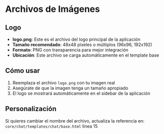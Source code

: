 # Archivos de Imágenes

## Logo
- **logo.png**: Este es el archivo del logo principal de la aplicación
- **Tamaño recomendado**: 48x48 píxeles o múltiplos (96x96, 192x192)
- **Formato**: PNG con transparencia para mejor integración
- **Ubicación**: Este archivo se carga automáticamente en el template base

## Cómo usar
1. Reemplaza el archivo `logo.png` con tu imagen real
2. Asegúrate de que la imagen tenga un tamaño apropiado
3. El logo se mostrará automáticamente en el sidebar de la aplicación

## Personalización
Si quieres cambiar el nombre del archivo, actualiza la referencia en:
`core/chat/templates/chat/base.html` línea 15
